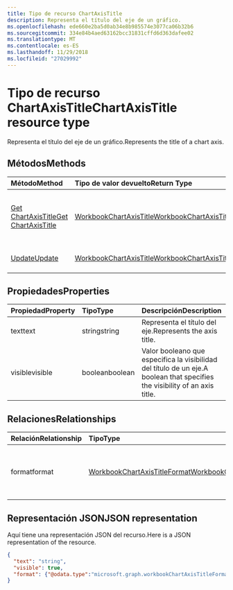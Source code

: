```yaml
---
title: Tipo de recurso ChartAxisTitle
description: Representa el título del eje de un gráfico.
ms.openlocfilehash: ede660e2ba5d0ab34e8b985574e3077ca06b32b6
ms.sourcegitcommit: 334e84b4aed63162bcc31831cffd6d363dafee02
ms.translationtype: MT
ms.contentlocale: es-ES
ms.lasthandoff: 11/29/2018
ms.locfileid: "27029992"
---
```

# <a name="chartaxistitle-resource-type"></a><span data-ttu-id="b6796-103">Tipo de recurso ChartAxisTitle</span><span class="sxs-lookup"><span data-stu-id="b6796-103">ChartAxisTitle resource type</span></span>

<span data-ttu-id="b6796-104">Representa el título del eje de un gráfico.</span><span class="sxs-lookup"><span data-stu-id="b6796-104">Represents the title of a chart axis.</span></span>


## <a name="methods"></a><span data-ttu-id="b6796-105">Métodos</span><span class="sxs-lookup"><span data-stu-id="b6796-105">Methods</span></span>

| <span data-ttu-id="b6796-106">Método</span><span class="sxs-lookup"><span data-stu-id="b6796-106">Method</span></span>           | <span data-ttu-id="b6796-107">Tipo de valor devuelto</span><span class="sxs-lookup"><span data-stu-id="b6796-107">Return Type</span></span>    |<span data-ttu-id="b6796-108">Descripción</span><span class="sxs-lookup"><span data-stu-id="b6796-108">Description</span></span>|
|:---------------|:--------|:----------|
|[<span data-ttu-id="b6796-109">Get ChartAxisTitle</span><span class="sxs-lookup"><span data-stu-id="b6796-109">Get ChartAxisTitle</span></span>](../api/chartaxistitle-get.md) | [<span data-ttu-id="b6796-110">WorkbookChartAxisTitle</span><span class="sxs-lookup"><span data-stu-id="b6796-110">WorkbookChartAxisTitle</span></span>](chartaxistitle.md) |<span data-ttu-id="b6796-111">Lee las propiedades y relaciones del objeto chartAxisTitle.</span><span class="sxs-lookup"><span data-stu-id="b6796-111">Read properties and relationships of chartAxisTitle object.</span></span>|
|[<span data-ttu-id="b6796-112">Update</span><span class="sxs-lookup"><span data-stu-id="b6796-112">Update</span></span>](../api/chartaxistitle-update.md) | [<span data-ttu-id="b6796-113">WorkbookChartAxisTitle</span><span class="sxs-lookup"><span data-stu-id="b6796-113">WorkbookChartAxisTitle</span></span>](chartaxistitle.md)    |<span data-ttu-id="b6796-114">Actualiza el objeto ChartAxisTitle.</span><span class="sxs-lookup"><span data-stu-id="b6796-114">Update ChartAxisTitle object.</span></span> |

## <a name="properties"></a><span data-ttu-id="b6796-115">Propiedades</span><span class="sxs-lookup"><span data-stu-id="b6796-115">Properties</span></span>
| <span data-ttu-id="b6796-116">Propiedad</span><span class="sxs-lookup"><span data-stu-id="b6796-116">Property</span></span>     | <span data-ttu-id="b6796-117">Tipo</span><span class="sxs-lookup"><span data-stu-id="b6796-117">Type</span></span>   |<span data-ttu-id="b6796-118">Descripción</span><span class="sxs-lookup"><span data-stu-id="b6796-118">Description</span></span>|
|:---------------|:--------|:----------|
|<span data-ttu-id="b6796-119">text</span><span class="sxs-lookup"><span data-stu-id="b6796-119">text</span></span>|<span data-ttu-id="b6796-120">string</span><span class="sxs-lookup"><span data-stu-id="b6796-120">string</span></span>|<span data-ttu-id="b6796-121">Representa el título del eje.</span><span class="sxs-lookup"><span data-stu-id="b6796-121">Represents the axis title.</span></span>|
|<span data-ttu-id="b6796-122">visible</span><span class="sxs-lookup"><span data-stu-id="b6796-122">visible</span></span>|<span data-ttu-id="b6796-123">boolean</span><span class="sxs-lookup"><span data-stu-id="b6796-123">boolean</span></span>|<span data-ttu-id="b6796-124">Valor booleano que especifica la visibilidad del título de un eje.</span><span class="sxs-lookup"><span data-stu-id="b6796-124">A boolean that specifies the visibility of an axis title.</span></span>|

## <a name="relationships"></a><span data-ttu-id="b6796-125">Relaciones</span><span class="sxs-lookup"><span data-stu-id="b6796-125">Relationships</span></span>
| <span data-ttu-id="b6796-126">Relación</span><span class="sxs-lookup"><span data-stu-id="b6796-126">Relationship</span></span> | <span data-ttu-id="b6796-127">Tipo</span><span class="sxs-lookup"><span data-stu-id="b6796-127">Type</span></span>   |<span data-ttu-id="b6796-128">Descripción</span><span class="sxs-lookup"><span data-stu-id="b6796-128">Description</span></span>|
|:---------------|:--------|:----------|
|<span data-ttu-id="b6796-129">format</span><span class="sxs-lookup"><span data-stu-id="b6796-129">format</span></span>|[<span data-ttu-id="b6796-130">WorkbookChartAxisTitleFormat</span><span class="sxs-lookup"><span data-stu-id="b6796-130">WorkbookChartAxisTitleFormat</span></span>](chartaxistitleformat.md)|<span data-ttu-id="b6796-p101">Representa el formato del título del eje del gráfico. Solo lectura.</span><span class="sxs-lookup"><span data-stu-id="b6796-p101">Represents the formatting of chart axis title. Read-only.</span></span>|

## <a name="json-representation"></a><span data-ttu-id="b6796-133">Representación JSON</span><span class="sxs-lookup"><span data-stu-id="b6796-133">JSON representation</span></span>

<span data-ttu-id="b6796-134">Aquí tiene una representación JSON del recurso.</span><span class="sxs-lookup"><span data-stu-id="b6796-134">Here is a JSON representation of the resource.</span></span>

<!--{
  "blockType": "resource",
  "baseType": "microsoft.graph.entity",
  "optionalProperties": [],
  "@odata.type": "microsoft.graph.workbookChartAxisTitle"
}-->

```json
{
  "text": "string",
  "visible": true,
  "format": {"@odata.type":"microsoft.graph.workbookChartAxisTitleFormat"}
}

```

<!-- uuid: 8fcb5dbc-d5aa-4681-8e31-b001d5168d79
2015-10-25 14:57:30 UTC -->
<!-- {
  "type": "#page.annotation",
  "description": "ChartAxisTitle resource",
  "keywords": "",
  "section": "documentation",
  "tocPath": ""
}-->